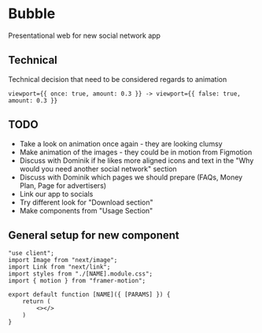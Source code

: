 # Bubble

Presentational web for new social network app

## Technical

Technical decision that need to be considered regards to animation

    viewport={{ once: true, amount: 0.3 }} -> viewport={{ false: true, amount: 0.3 }}

## TODO

- Take a look on animation once again - they are looking clumsy
- Make animation of the images - they could be in motion from Figmotion
- Discuss with Dominik if he likes more aligned icons and text in the "Why would you need another social network" section
- Discuss with Dominik which pages we should prepare (FAQs, Money Plan, Page for advertisers)
- Link our app to socials
- Try different look for "Download section"
- Make components from "Usage Section"

## General setup for new component

    "use client";
    import Image from "next/image";
    import Link from "next/link";
    import styles from "./[NAME].module.css";
    import { motion } from "framer-motion";

    export default function [NAME]({ [PARAMS] }) {
        return (
            <></>
        )
    }

